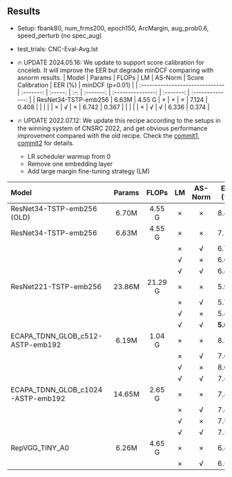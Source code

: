 ## Results

* Setup: fbank80, num_frms200, epoch150, ArcMargin, aug_prob0.6, speed_perturb (no spec_aug)
* test_trials: CNC-Eval-Avg.lst

* 🔥 UPDATE 2024.05.16: We update to support score calibration for cnceleb. It will improve the EER but degrade minDCF comparing with asnorm results.
| Model                             | Params    | FLOPs   | LM  | AS-Norm   | Score Calibration | EER (%)   | minDCF (p=0.01)  |
| :------------------------------   | :-------: | :-----: | :-: | :-------: | :---------------: | :-------: | :--------------: |
| ResNet34-TSTP-emb256              | 6.63M     | 4.55 G  | ×   | ×         | ×                 | 7.124     | 0.408            |
|                                   |           |         | ×   | √         | ×                 | 6.742     | 0.367            |
|                                   |           |         | ×   | √         | √                 | 6.336     | 0.374            |

* 🔥 UPDATE 2022.07.12: We update this recipe according to the setups in the winning system of CNSRC 2022, and get obvious performance improvement compared with the old recipe. Check the [commit1](https://github.com/wenet-e2e/wespeaker/pull/63/commits/b08804987b3bbb26f4963cedf634058474c743dd), [commit2](https://github.com/wenet-e2e/wespeaker/pull/66/commits/6f6af29197f0aa0a5d1b1993b7feb2f41b97891f) for details.
    * LR scheduler warmup from 0
    * Remove one embedding layer
    * Add large margin fine-tuning strategy (LM)

| Model                             | Params    | FLOPs   | LM  | AS-Norm   | EER (%)   | minDCF (p=0.01)  |
| :------------------------------   | :-------: | :-----: | :-: | :-------: | :-------: | :--------------: |
| ResNet34-TSTP-emb256 (OLD)        | 6.70M     | 4.55 G  | ×   | ×         | 8.426     | 0.487            |
| ResNet34-TSTP-emb256              | 6.63M     | 4.55 G  | ×   | ×         | 7.134     | 0.408            |
|                                   |           |         | ×   | √         | 6.747     | 0.367            |
|                                   |           |         | √   | ×         | 6.652     | 0.393            |
|                                   |           |         | √   | √         | 6.492     | 0.354            |
| ResNet221-TSTP-emb256             | 23.86M    | 21.29 G | ×   | ×         | 5.965     | 0.362            |
|                                   |           |         | ×   | √         | 5.708     | **0.326**        |
|                                   |           |         | √   | ×         | 5.886     | 0.362            |
|                                   |           |         | √   | √         | **5.655** | 0.330            |
| ECAPA_TDNN_GLOB_c512-ASTP-emb192  | 6.19M     | 1.04 G  | ×   | ×         | 8.313     | 0.432            |
|                                   |           |         | ×   | √         | 7.644     | 0.390            |
|                                   |           |         | √   | ×         | 8.004     | 0.422            |
|                                   |           |         | √   | √         | 7.417     | 0.379            |
| ECAPA_TDNN_GLOB_c1024-ASTP-emb192 | 14.65M    | 2.65 G  | ×   | ×         | 7.879     | 0.420            |
|                                   |           |         | ×   | √         | 7.412     | 0.379            |
|                                   |           |         | √   | ×         | 7.986     | 0.417            |
|                                   |           |         | √   | √         | 7.395     | 0.372            |
| RepVGG_TINY_A0                    | 6.26M     | 4.65 G  | ×   | ×         | 6.883     | 0.399            |
|                                   |           |         | ×   | √         | 6.550     | 0.355            |

